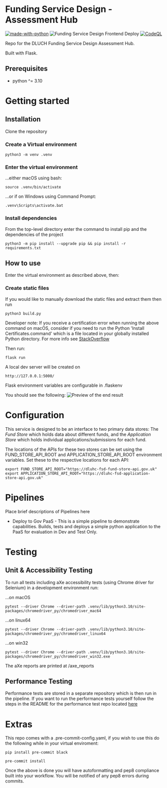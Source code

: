 # Funding Service Design - Assessment Hub

[![made-with-python](https://img.shields.io/badge/Made%20with-Python-1f425f.svg)](https://www.python.org/)
![Funding Service Design Frontend Deploy](https://github.com/communitiesuk/funding-service-design-frontend/actions/workflows/govcloud.yml/badge.svg)
[![CodeQL](https://github.com/communitiesuk/funding-service-design-frontend/actions/workflows/codeql-analysis.yml/badge.svg)](https://github.com/communitiesuk/funding-service-design-frontend/actions/workflows/codeql-analysis.yml)

Repo for the DLUCH Funding Service Design Assessment Hub.

Built with Flask.

## Prerequisites
- python ^= 3.10

# Getting started

## Installation

Clone the repository

### Create a Virtual environment

    python3 -m venv .venv

### Enter the virtual environment

...either macOS using bash:

    source .venv/bin/activate

...or if on Windows using Command Prompt:

    .venv\Scripts\activate.bat

### Install dependencies
From the top-level directory enter the command to install pip and the dependencies of the project

    python3 -m pip install --upgrade pip && pip install -r requirements.txt

## How to use
Enter the virtual environment as described above, then:

### Create static files

If you would like to manually download the static files and extract them then run

    python3 build.py

Developer note: If you receive a certification error when running the above command on macOS,
consider if you need to run the Python
'Install Certificates.command' which is a file located in your globally installed Python directory. For more info see [StackOverflow](https://stackoverflow.com/questions/52805115/certificate-verify-failed-unable-to-get-local-issuer-certificate)

Then run:

    flask run

A local dev server will be created on

    http://127.0.0.1:5000/

Flask environment variables are configurable in .flaskenv

You should see the following:
![Preview of the end result](https://user-images.githubusercontent.com/56394038/155768587-907ea46a-ade5-475a-a901-acfde6160f66.png)

# Configuration

This service is designed to be an interface to two primary data stores: The *Fund Store* which holds data about different funds, and the *Application Store* which holds individual applications/submissions for each fund.

The locations of the APIs for these two stores can be set using the FUND_STORE_API_ROOT and APPLICATION_STORE_API_ROOT environment variables. Set these to the respective locations for each API:

    export FUND_STORE_API_ROOT="https://dluhc-fsd-fund-store-api.gov.uk"
    export APPLICATION_STORE_API_ROOT="https://dluhc-fsd-application-store-api.gov.uk"

# Pipelines

Place brief descriptions of Pipelines here

* Deploy to Gov PaaS - This is a simple pipeline to demonstrate capabilities.  Builds, tests and deploys a simple python application to the PaaS for evaluation in Dev and Test Only.

# Testing

## Unit & Accessibility Testing

To run all tests including aXe accessibility tests (using Chrome driver for Selenium) in a development environment run:

...on macOS

    pytest --driver Chrome --driver-path .venv/lib/python3.10/site-packages/chromedriver_py/chromedriver_mac64

...on linux64

    pytest --driver Chrome --driver-path .venv/lib/python3.10/site-packages/chromedriver_py/chromedriver_linux64

...on win32

    pytest --driver Chrome --driver-path .venv/lib/python3.10/site-packages/chromedriver_py/chromedriver_win32.exe

The aXe reports are printed at /axe_reports


## Performance Testing

Performance tests are stored in a separate repository which is then run in the pipeline. If you want to run the performance tests yourself follow the steps in the README for the performance test repo located [here](https://github.com/communitiesuk/funding-service-design-performance-tests/blob/main/README.md)


# Extras

This repo comes with a .pre-commit-config.yaml, if you wish to use this do
the following while in your virtual enviroment:

    pip install pre-commit black

    pre-commit install

Once the above is done you will have autoformatting and pep8 compliance built
into your workflow. You will be notified of any pep8 errors during commits.
